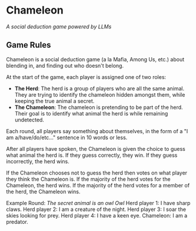 # Chameleon

*A social deduction game powered by LLMs*

## Game Rules

Chameleon is a social deduction game (a la Mafia, Among Us, etc.) about blending in, and finding out who doesn't belong.


At the start of the game, each player is assigned one of two roles:
- **The Herd**: The herd is a group of players who are all the same animal. They are trying to identify the chameleon hidden amongst them, while keeping the true animal a secret.
- **The Chameleon**: The chameleon is pretending to be part of the herd. Their goal is to identify what animal the herd is while remaining undetected.

Each round, all players say something about themselves, in the form of a "I am a/have/do/etc..." sentence in 10 words or less. 

After all players have spoken, the Chameleon is given the choice to guess what animal the herd is. If they guess correctly, they win. If they guess incorrectly, the herd wins.

If the Chameleon chooses not to guess the herd then votes on what player they think the Chameleon is. 
If the majority of the herd votes for the Chameleon, the herd wins. If the majority of the herd votes for a member of the herd, the Chameleon wins.

Example Round:
*The secret animal is an owl Owl*
Herd player 1: I have sharp claws.
Herd player 2: I am a creature of the night.
Herd player 3: I soar the skies looking for prey.
Herd player 4: I have a keen eye.
Chameleon: I am a predator.

